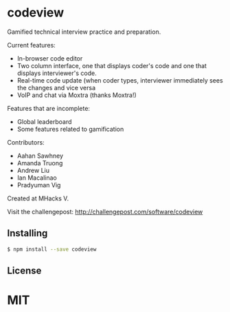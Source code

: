 codeview
===============

Gamified technical interview practice and preparation.

Current features:
* In-browser code editor
* Two column interface, one that displays coder's code and one that displays interviewer's code.
* Real-time code update (when coder types, interviewer immediately sees the changes and vice versa
* VoIP and chat via Moxtra (thanks Moxtra!)
  
Features that are incomplete:
* Global leaderboard
* Some features related to gamification

Contributors:
* Aahan Sawhney
* Amanda Truong
* Andrew Liu
* Ian Macalinao
* Pradyuman Vig

Created at MHacks V.

Visit the challengepost: http://challengepost.com/software/codeview

## Installing

```bash
$ npm install --save codeview
```

## License

MIT
=======
